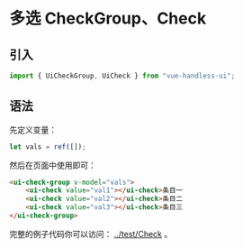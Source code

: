 # 多选 CheckGroup、Check

## 引入

```js
import { UiCheckGroup, UiCheck } from "vue-handless-ui";
```

## 语法

先定义变量：

```js
let vals = ref([]);
```

然后在页面中使用即可：

```html
<ui-check-group v-model="vals">
    <ui-check value="val1"></ui-check>条目一
    <ui-check value="val2"></ui-check>条目二
    <ui-check value="val3"></ui-check>条目三
</ui-check-group>
```

完整的例子代码你可以访问： [../test/Check](../test/Check) 。